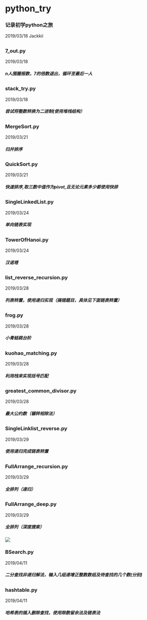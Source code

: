 # python_try
### 记录初学python之旅
2019/03/18    Jackkii

##
### 7_out.py
2019/03/18
##### n人围圈报数，7的倍数退出，循环至最后一人
## 
### stack_try.py
2019/03/18
##### 尝试将整数转换为二进制(使用堆栈结构）
##
### MergeSort.py
2019/03/21
##### 归并排序
##
### QuickSort.py
2019/03/21
##### 快速排序,取三数中值作为pivot,且无论元素多少都使用快排
##
### SingleLinkedList.py
2019/03/24
##### 单向链表实现
##
### TowerOfHanoi.py
2019/03/24
##### 汉诺塔
##
### list_reverse_recursion.py
2019/03/28
##### 列表转置，使用递归实现（搞错题目，具体见下面链表转置）
##
### frog.py
2019/03/28
##### 小青蛙跳台阶
##
### kuohao_matching.py
2019/03/28
##### 利用栈来实现括号匹配
##
### greatest_common_divisor.py
2019/03/28
##### 最大公约数（辗转相除法）
##
### SingleLinklist_reverse.py
2019/03/29
##### 使用递归完成链表转置
##
### FullArrange_recursion.py
2019/03/29
##### 全排列（递归）
##
### FullArrange_deep.py
2019/03/29
##### 全排列（深度搜索）
![](https://github.com/jackkii/python_try/blob/master/深度搜索.PNG)
      
### BSearch.py
2019/04/11
##### 二分查找非递归解法，输入几组递增正整数数组及待查找的几个数(分别)
##
### hashtable.py
2019/04/11
##### 哈希表的插入删除查找，使用除数留余法及链表法
##

